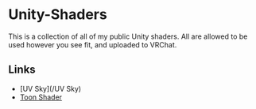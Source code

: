 # Unity-Shaders
This is a collection of all of my public Unity shaders.  All are allowed to be used however you see fit, and uploaded to VRChat.

## Links
- [UV Sky](/UV Sky)
- [Toon Shader](https://github.com/synergiance/Synergiance-Shaders-For-Unity)
